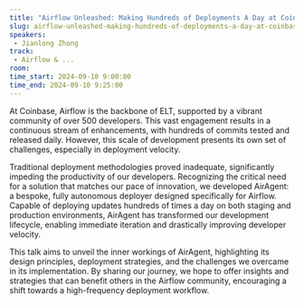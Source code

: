 ```yaml
---
title: "Airflow Unleashed: Making Hundreds of Deployments A Day at Coinbase"
slug: airflow-unleashed-making-hundreds-of-deployments-a-day-at-coinbase
speakers:
 - Jianlong Zhong
track:
 - Airflow & ...
room: 
time_start: 2024-09-10 9:00:00
time_end: 2024-09-10 9:25:00
---
```


At Coinbase, Airflow is the backbone of ELT, supported by a vibrant community of over 500 developers. This vast engagement results in a continuous stream of enhancements, with hundreds of commits tested and released daily. However, this scale of development presents its own set of challenges, especially in deployment velocity.

Traditional deployment methodologies proved inadequate, significantly impeding the productivity of our developers. Recognizing the critical need for a solution that matches our pace of innovation, we developed AirAgent: a bespoke, fully autonomous deployer designed specifically for Airflow. Capable of deploying updates hundreds of times a day on both staging and production environments, AirAgent has transformed our development lifecycle, enabling immediate iteration and drastically improving developer velocity.

This talk aims to unveil the inner workings of AirAgent, highlighting its design principles, deployment strategies, and the challenges we overcame in its implementation. By sharing our journey, we hope to offer insights and strategies that can benefit others in the Airflow community, encouraging a shift towards a high-frequency deployment workflow.